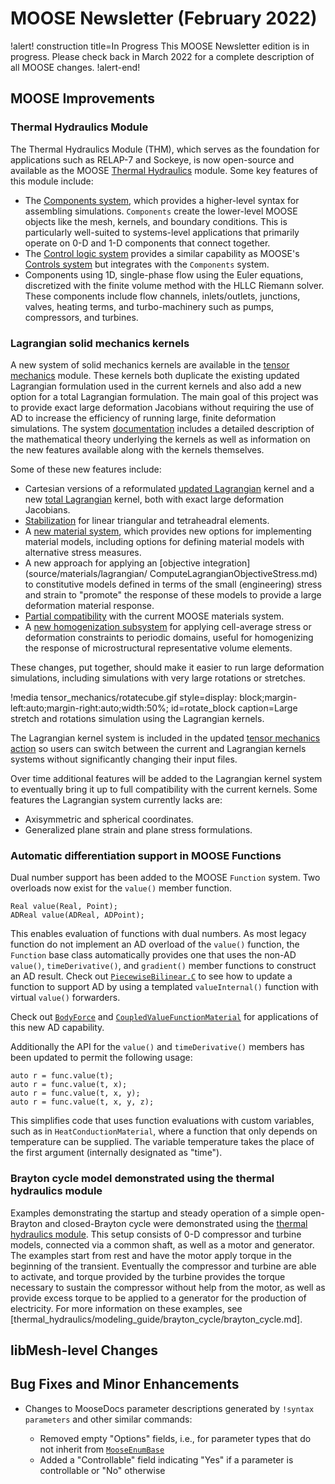 # MOOSE Newsletter (February 2022)

!alert! construction title=In Progress
This MOOSE Newsletter edition is in progress. Please check back in March 2022
for a complete description of all MOOSE changes.
!alert-end!

## MOOSE Improvements

### Thermal Hydraulics Module

The Thermal Hydraulics Module (THM), which serves as the foundation for
applications such as RELAP-7 and Sockeye, is now open-source and available as the
MOOSE [Thermal Hydraulics](modules/thermal_hydraulics/index.md) module. Some
key features of this module include:

- The [Components system](Components/index.md), which provides a higher-level
  syntax for assembling simulations. `Components` create the lower-level MOOSE
  objects like the mesh, kernels, and boundary conditions. This is particularly
  well-suited to systems-level applications that primarily operate on 0-D and
  1-D components that connect together.
- The [Control logic system](ControlLogic/index.md) provides a similar capability
  as MOOSE's [Controls system](Controls/index.md) but integrates with the `Components`
  system.
- Components using 1D, single-phase flow using the Euler equations, discretized
  with the finite volume method with the HLLC Riemann solver. These components
  include flow channels, inlets/outlets, junctions, valves, heating terms, and
  turbo-machinery such as pumps, compressors, and turbines.

### Lagrangian solid mechanics kernels

A new system of solid mechanics kernels are available in the
[tensor mechanics](modules/tensor_mechanics/index.md) module.
These kernels both duplicate the existing updated Lagrangian formulation
used in the current kernels and also add a new option for a total
Lagrangian formulation.  The main goal of this project was to
provide exact large deformation Jacobians without requiring the use of
AD to increase the efficiency of running large, finite deformation simulations.
The system
[documentation](modules/tensor_mechanics/LagrangianKernelTheory.md)
includes a detailed description of the mathematical theory underlying the
kernels as well as information on the new features available along
with the kernels themselves.

Some of these new features include:

- Cartesian versions of a reformulated [updated Lagrangian](source/kernels/lagrangian/UpdatedLagrangianStressDivergence.md) kernel and a new
  [total Lagrangian](source/kernels/lagrangian/TotalLagrangianStressDivergence.md) kernel, both with exact large deformation Jacobians.
- [Stabilization](modules/tensor_mechanics/Stabilization.md) for linear triangular and tetraheadral elements.
- A [new material system](modules/tensor_mechanics/NewMaterialSystem.md), which provides new options for implementing
  material models, including options for defining material models with alternative stress measures.
- A new approach for applying an [objective integration](source/materials/lagrangian/  ComputeLagrangianObjectiveStress.md) to
  constitutive models defined in terms of the small (engineering) stress and strain to "promote" the response of these models
  to provide a large deformation material response.
- [Partial compatibility](source/materials/lagrangian/ComputeLagrangianWrappedStress.md) with the current MOOSE materials system.
- A [new homogenization subsystem](modules/tensor_mechanics/Homogenization.md) for applying cell-average stress or
  deformation constraints to periodic domains, useful for homogenizing the response of microstructural representative volume elements.

These changes, put together, should make it easier to run large deformation simulations, including
simulations with very large rotations or stretches.

!media tensor_mechanics/rotatecube.gif
      style=display: block;margin-left:auto;margin-right:auto;width:50%;
      id=rotate_block
      caption=Large stretch and rotations simulation using the Lagrangian kernels.

The Lagrangian kernel system is included in the updated [tensor mechanics action](TensorMechanicsAction.md)
so users can switch between the current and Lagrangian kernels systems without significantly changing their
input files.

Over time additional features will be added to the Lagrangian kernel system to eventually bring it up
to full compatibility with the current kernels.  Some features the Lagrangian system currently lacks are:

- Axisymmetric and spherical coordinates.
- Generalized plane strain and plane stress formulations.

### Automatic differentiation support in MOOSE Functions

Dual number support has been added to the MOOSE `Function` system. Two overloads
now exist for the `value()` member function.

```
Real value(Real, Point);
ADReal value(ADReal, ADPoint);
```

This enables evaluation of functions with dual numbers. As most legacy function
do not implement  an AD overload of the `value()` function, the `Function` base
class automatically provides one that uses the non-AD `value()`,
`timeDerivative()`, and `gradient()` member functions to construct an AD result.
Check out
[`PiecewiseBilinear.C`](https://github.com/idaholab/moose/pull/20200/files#diff-269f04c2d048abf5058f746d123f609fa0f4982daa065de0ede74f2291f959be)
to see how to update a function to support AD by using a templated
`valueInternal()` function with virtual `value()` forwarders.

Check out [`BodyForce`](BodyForce.md) and
[`CoupledValueFunctionMaterial`](CoupledValueFunctionMaterial.md) for
applications of this new AD capability.

Additionally the API for the `value()` and `timeDerivative()` members has been
updated to permit the following usage:

```
auto r = func.value(t);
auto r = func.value(t, x);
auto r = func.value(t, x, y);
auto r = func.value(t, x, y, z);
```

This simplifies code that uses function evaluations with custom variables, such
as in `HeatConductionMaterial`, where a function that only depends on
temperature can be supplied. The variable temperature takes the place of the
first argument (internally designated as "time").

### Brayton cycle model demonstrated using the thermal hydraulics module

Examples demonstrating the startup and steady operation of a simple open-Brayton
and closed-Brayton cycle were demonstrated using the
[thermal hydraulics module](modules/thermal_hydraulics/index.md). This setup
consists of 0-D compressor and turbine models, connected via a common shaft,
as well as a motor and generator. The examples start from rest and have the
motor apply torque in the beginning of the transient. Eventually the compressor
and turbine are able to activate, and torque provided by the turbine provides
the torque necessary to sustain the compressor without help from the motor,
as well as provide excess torque to be applied to a generator for the production
of electricity. For more information on these examples, see
[thermal_hydraulics/modeling_guide/brayton_cycle/brayton_cycle.md].

## libMesh-level Changes

## Bug Fixes and Minor Enhancements

- Changes to MooseDocs parameter descriptions generated by `!syntax parameters` and other similar
  commands:

  - Removed empty "Options" fields, i.e., for parameter types that do not inherit from
    [`MooseEnumBase`](framework/include/utils/MooseEnumBase.h)
  - Added a "Controllable" field indicating "Yes" if a parameter is controllable or "No" otherwise
